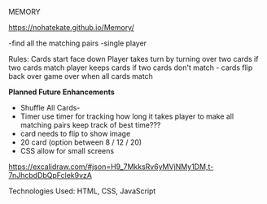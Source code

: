 MEMORY 

https://nohatekate.github.io/Memory/

-find all the matching pairs
-single player


Rules:
Cards start face down
Player takes turn by turning over two cards
if two cards match player keeps cards
if two cards don't match - cards flip back over
game over when all cards match 

**Planned Future Enhancements**
  - Shuffle All Cards-
  - Timer 
use timer for tracking how long it takes player to make all matching pairs
keep track of best time???
  - card needs to flip to show image
  - 20 card (option between 8 / 12 / 20)
  - CSS allow for small screens

https://excalidraw.com/#json=H9_7MkksRv6yMVjNMy1DM,t-7nJhcbdDbQpFclek9vzA

Technologies Used: HTML, CSS, JavaScript